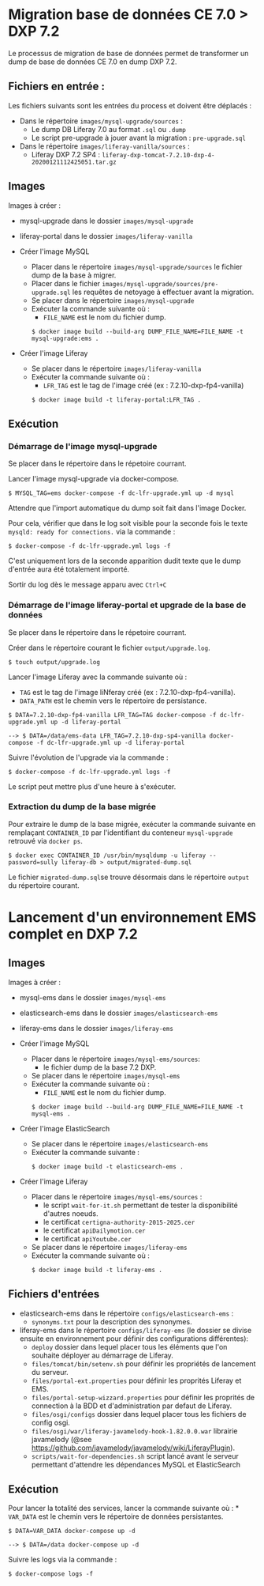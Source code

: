# Migration base de données CE 7.0 > DXP 7.2

Le processus de migration de base de données permet de transformer un dump de base de données CE 7.0 en dump DXP 7.2.

## Fichiers en entrée :

Les fichiers suivants sont les entrées du process et doivent être déplacés :

* Dans le répertoire `images/mysql-upgrade/sources` :
    * Le dump DB Liferay 7.0 au format `.sql` ou `.dump` 
    * Le script pre-upgrade à jouer avant la migration : `pre-upgrade.sql`
* Dans le répertoire `images/liferay-vanilla/sources` : 
    * Liferay DXP 7.2 SP4 : `liferay-dxp-tomcat-7.2.10-dxp-4-20200121112425051.tar.gz`

## Images

Images à créer :

* mysql-upgrade dans le dossier `images/mysql-upgrade`
* liferay-portal dans le dossier `images/liferay-vanilla`

* Créer l'image MySQL
    * Placer dans le répertoire `images/mysql-upgrade/sources` le fichier dump de la base à migrer.
    * Placer dans le fichier `images/mysql-upgrade/sources/pre-upgrade.sql` les requêtes de netoyage à effectuer avant la migration.
    * Se placer dans le répertoire `images/mysql-upgrade`
    * Exécuter la commande suivante où :
        * `FILE_NAME` est le nom du fichier dump.
        ```shell
        $ docker image build --build-arg DUMP_FILE_NAME=FILE_NAME -t mysql-upgrade:ems .
        ```
* Créer l'image Liferay
    * Se placer dans le répertoire `images/liferay-vanilla`
    * Exécuter la commande suivante où :
        * `LFR_TAG` est le tag de l'image créé (ex : 7.2.10-dxp-fp4-vanilla)
        ```shell
        $ docker image build -t liferay-portal:LFR_TAG .
        ```

## Exécution

### Démarrage de l'image mysql-upgrade

Se placer dans le répertoire dans le répetoire courrant.

Lancer l'image mysql-upgrade via docker-compose.

```shell
$ MYSQL_TAG=ems docker-compose -f dc-lfr-upgrade.yml up -d mysql
```

Attendre que l'import automatique du dump soit fait dans l'image Docker.

Pour cela, vérifier que dans le log soit visible pour la seconde fois le texte `mysqld: ready for connections.` via la commande :

```shell
$ docker-compose -f dc-lfr-upgrade.yml logs -f
```

C'est uniquement lors de la seconde apparition dudit texte que le dump d'entrée aura été totalement importé.

Sortir du log dès le message apparu avec `Ctrl+C`

### Démarrage de l'image liferay-portal et upgrade de la base de données

Se placer dans le répertoire dans le répetoire courrant.

Créer dans le répertoire courant le fichier `output/upgrade.log`.

```shell
$ touch output/upgrade.log
```

Lancer l'image Liferay avec la commande suivante où :
* `TAG` est le tag de l'image liNferay créé (ex : 7.2.10-dxp-fp4-vanilla).
* `DATA_PATH` est le chemin vers le répertoire de persistance.

```shell
$ DATA=7.2.10-dxp-fp4-vanilla LFR_TAG=TAG docker-compose -f dc-lfr-upgrade.yml up -d liferay-portal

--> $ DATA=/data/ems-data LFR_TAG=7.2.10-dxp-sp4-vanilla docker-compose -f dc-lfr-upgrade.yml up -d liferay-portal
```

Suivre l'évolution de l'upgrade via la commande :

```shell
$ docker-compose -f dc-lfr-upgrade.yml logs -f
```

Le script peut mettre plus d'une heure à s'exécuter.

### Extraction du dump de la base migrée

Pour extraire le dump de la base migrée, exécuter la commande suivante en remplaçant `CONTAINER_ID` par l'identifiant du conteneur `mysql-upgrade` retrouvé via `docker ps`.

```shell
$ docker exec CONTAINER_ID /usr/bin/mysqldump -u liferay --password=sully liferay-db > output/migrated-dump.sql
```

Le fichier `migrated-dump.sql`se trouve désormais dans le répertoire `output` du répertoire courant.

# Lancement d'un environnement EMS complet en DXP 7.2

## Images

Images à créer :

* mysql-ems dans le dossier `images/mysql-ems`
* elasticsearch-ems dans le dossier `images/elasticsearch-ems`
* liferay-ems dans le dossier `images/liferay-ems`

* Créer l'image MySQL
    * Placer dans le répertoire `images/mysql-ems/sources`:
        * le fichier dump de la base 7.2 DXP.
    * Se placer dans le répertoire `images/mysql-ems`
    * Exécuter la commande suivante où :
        * `FILE_NAME` est le nom du fichier dump.
        ```shell
        $ docker image build --build-arg DUMP_FILE_NAME=FILE_NAME -t mysql-ems .
        ```
* Créer l'image ElasticSearch
    * Se placer dans le répertoire `images/elasticsearch-ems`
    * Exécuter la commande suivante :
        ```shell
        $ docker image build -t elasticsearch-ems .
        ```
* Créer l'image Liferay
    * Placer dans le répertoire `images/mysql-ems/sources` :
        * le script `wait-for-it.sh` permettant de tester la disponibilité d'autres noeuds.
        * le certificat `certigna-authority-2015-2025.cer`
        * le certificat `apiDailymotion.cer`
        * le certificat `apiYoutube.cer`
    * Se placer dans le répertoire `images/liferay-ems`
    * Exécuter la commande suivante où :
        ```shell
        $ docker image build -t liferay-ems .
        ```

## Fichiers d'entrées

* elasticsearch-ems dans le répertoire `configs/elasticsearch-ems` :
    * `synonyms.txt` pour la description des synonymes.
* liferay-ems dans le répertoire `configs/liferay-ems` (le dossier se divise ensuite en environnement pour définir des configurations différentes):
    * `deploy` dossier dans lequel placer tous les éléments que l'on souhaite déployer au démarrage de Liferay.
    * `files/tomcat/bin/setenv.sh` pour définir les propriétés de lancement du serveur.
    * `files/portal-ext.properties` pour définir les proprités Liferay et EMS.
    * `files/portal-setup-wizzard.properties` pour définir les proprités de connection à la BDD et d'administration par defaut de Liferay.
    * `files/osgi/configs` dossier dans lequel placer tous les fichiers de config osgi.
    * `files/osgi/war/liferay-javamelody-hook-1.82.0.0.war` librairie javamelody (@see https://github.com/javamelody/javamelody/wiki/LiferayPlugin).
    * `scripts/wait-for-dependencies.sh` script lancé avant le serveur permettant d'attendre les dépendances MySQL et ElasticSearch

## Exécution

Pour lancer la totalité des services, lancer la commande suivante où :
    * `VAR_DATA` est le chemin vers le répertoire de données persistantes.

```shell
$ DATA=VAR_DATA docker-compose up -d

--> $ DATA=/data docker-compose up -d
```

Suivre les logs via la commande :

```shell
$ docker-compose logs -f
```